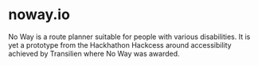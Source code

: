 noway.io
========

No Way is a route planner suitable for people with various disabilities. It is yet a prototype from the Hackhathon Hackcess around accessibility achieved by Transilien where No Way was awarded.
